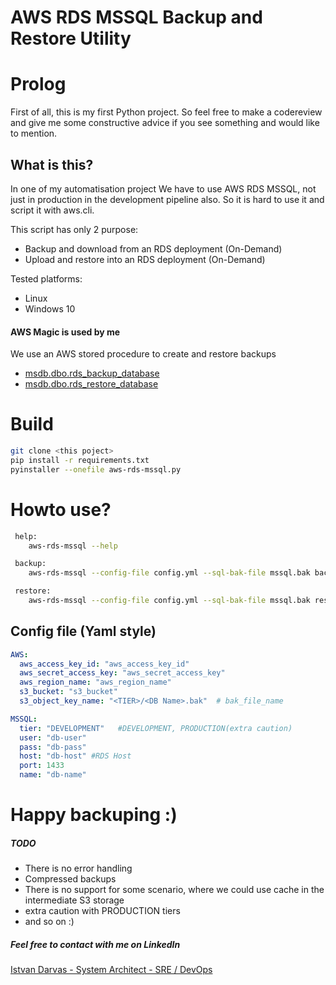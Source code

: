 # AWS RDS MSSQL Backup and Restore Utility

# Prolog

First of all, this is my first Python project. So feel free to make a codereview and give me some constructive advice if you see something and would like to mention.

## What is this?

In one of my automatisation project We have to use AWS RDS MSSQL, not just in production in the development pipeline also.
So it is hard to use it and script it with aws.cli.

This script has only 2 purpose:
- Backup and download from an RDS deployment (On-Demand)
- Upload and restore into an RDS deployment (On-Demand)

Tested platforms:
- Linux
- Windows 10


#### AWS Magic is used by me

We use an AWS stored procedure to create and restore backups
- [msdb.dbo.rds_backup_database](https://docs.aws.amazon.com/AmazonRDS/latest/UserGuide/SQLServer.Procedural.Importing.html#SQLServer.Procedural.Importing.Native.Using.Backup)
- [msdb.dbo.rds_restore_database](https://docs.aws.amazon.com/AmazonRDS/latest/UserGuide/SQLServer.Procedural.Importing.html#SQLServer.Procedural.Importing.Native.Using.Restore)

# Build

```bash
git clone <this poject>
pip install -r requirements.txt
pyinstaller --onefile aws-rds-mssql.py
```

# Howto use?
```bash
 help:
    aws-rds-mssql --help

 backup:
    aws-rds-mssql --config-file config.yml --sql-bak-file mssql.bak backup

 restore:
    aws-rds-mssql --config-file config.yml --sql-bak-file mssql.bak restore   
```

## Config file (Yaml style)
```yaml
AWS:
  aws_access_key_id: "aws_access_key_id"
  aws_secret_access_key: "aws_secret_access_key"
  aws_region_name: "aws_region_name"
  s3_bucket: "s3_bucket"
  s3_object_key_name: "<TIER>/<DB Name>.bak"  # bak_file_name

MSSQL:
  tier: "DEVELOPMENT"   #DEVELOPMENT, PRODUCTION(extra caution)
  user: "db-user"
  pass: "db-pass"
  host: "db-host" #RDS Host
  port: 1433
  name: "db-name"
```

# Happy backuping :)

##### TODO
 - There is no error handling
 - Compressed backups
 - There is no support for some scenario, where we could use cache in the intermediate S3 storage
 - extra caution with PRODUCTION tiers
 - and so on :)

##### Feel free to contact with me on LinkedIn
[Istvan Darvas - System Architect - SRE / DevOps ](https://www.linkedin.com/in/istvandarvas/)
